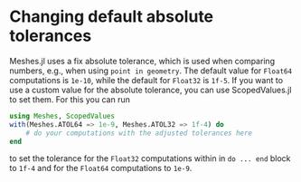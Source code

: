 # Changing default absolute tolerances

Meshes.jl uses a fix absolute tolerance, which is used when comparing numbers, e.g., when using `point in geometry`. The default value
for `Float64` computations is `1e-10`, while the default for `Float32` is `1f-5`. If you want to use a custom value for the
absolute tolerance, you can use ScopedValues.jl to set them. For this you can run

```julia
using Meshes, ScopedValues
with(Meshes.ATOL64 => 1e-9, Meshes.ATOL32 => 1f-4) do
    # do your computations with the adjusted tolerances here
end
```

to set the tolerance for the `Float32` computations within in `do ... end` block to `1f-4` and for the `Float64` computations to `1e-9`.
